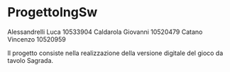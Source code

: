 # ProgettoIngSw
Alessandrelli Luca 10533904
Caldarola Giovanni 10520479
Catano Vincenzo 10520959

Il progetto consiste nella realizzazione della versione digitale del gioco da tavolo Sagrada.
